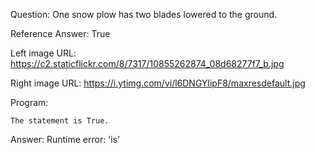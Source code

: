 Question: One snow plow has two blades lowered to the ground.

Reference Answer: True

Left image URL: https://c2.staticflickr.com/8/7317/10855262874_08d68277f7_b.jpg

Right image URL: https://i.ytimg.com/vi/l6DNGYlipF8/maxresdefault.jpg

Program:

```
The statement is True.
```
Answer: Runtime error: 'is'


